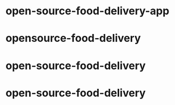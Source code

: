 # open-source-food-delivery-app
# opensource-food-delivery
# open-source-food-delivery
# open-source-food-delivery
